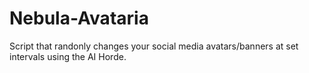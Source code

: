 # Nebula-Avataria
Script that randonly changes your social media avatars/banners at set intervals using the AI Horde.
